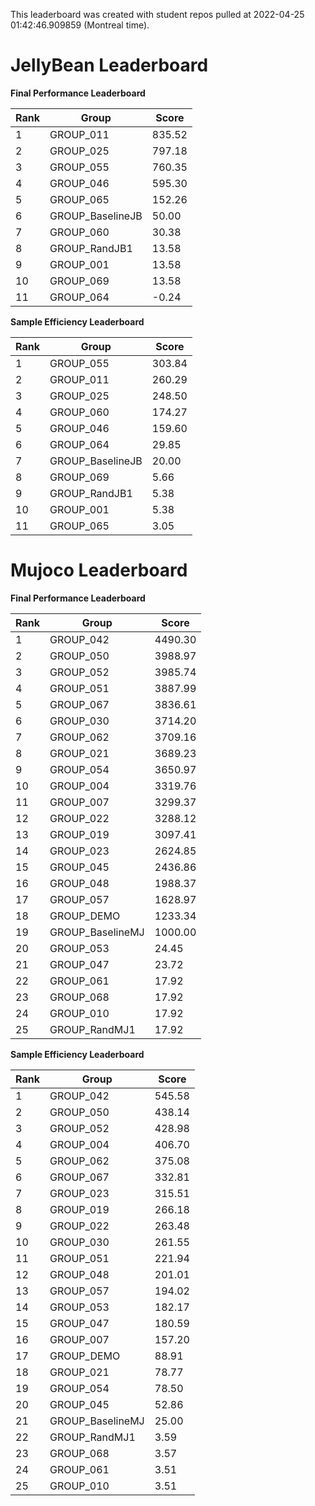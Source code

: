 This leaderboard was created with student repos pulled at 2022-04-25 01:42:46.909859 (Montreal time).


# JellyBean Leaderboard

**Final Performance Leaderboard**

|Rank      |Group     |Score     |
|----------|----------|----------|
|1      |GROUP_011     |835.52     |
|2      |GROUP_025     |797.18     |
|3      |GROUP_055     |760.35     |
|4      |GROUP_046     |595.30     |
|5      |GROUP_065     |152.26     |
|6      |GROUP_BaselineJB     |50.00     |
|7      |GROUP_060     |30.38     |
|8      |GROUP_RandJB1     |13.58     |
|9      |GROUP_001     |13.58     |
|10      |GROUP_069     |13.58     |
|11      |GROUP_064     |-0.24     |


**Sample Efficiency Leaderboard**

|Rank      |Group     |Score     |
|----------|----------|----------|
|1      |GROUP_055     |303.84     |
|2      |GROUP_011     |260.29     |
|3      |GROUP_025     |248.50     |
|4      |GROUP_060     |174.27     |
|5      |GROUP_046     |159.60     |
|6      |GROUP_064     |29.85     |
|7      |GROUP_BaselineJB     |20.00     |
|8      |GROUP_069     |5.66     |
|9      |GROUP_RandJB1     |5.38     |
|10      |GROUP_001     |5.38     |
|11      |GROUP_065     |3.05     |


# Mujoco Leaderboard

**Final Performance Leaderboard**

|Rank      |Group     |Score     |
|----------|----------|----------|
|1      |GROUP_042     |4490.30     |
|2      |GROUP_050     |3988.97     |
|3      |GROUP_052     |3985.74     |
|4      |GROUP_051     |3887.99     |
|5      |GROUP_067     |3836.61     |
|6      |GROUP_030     |3714.20     |
|7      |GROUP_062     |3709.16     |
|8      |GROUP_021     |3689.23     |
|9      |GROUP_054     |3650.97     |
|10      |GROUP_004     |3319.76     |
|11      |GROUP_007     |3299.37     |
|12      |GROUP_022     |3288.12     |
|13      |GROUP_019     |3097.41     |
|14      |GROUP_023     |2624.85     |
|15      |GROUP_045     |2436.86     |
|16      |GROUP_048     |1988.37     |
|17      |GROUP_057     |1628.97     |
|18      |GROUP_DEMO     |1233.34     |
|19      |GROUP_BaselineMJ     |1000.00     |
|20      |GROUP_053     |24.45     |
|21      |GROUP_047     |23.72     |
|22      |GROUP_061     |17.92     |
|23      |GROUP_068     |17.92     |
|24      |GROUP_010     |17.92     |
|25      |GROUP_RandMJ1     |17.92     |


**Sample Efficiency Leaderboard**

|Rank      |Group     |Score     |
|----------|----------|----------|
|1      |GROUP_042     |545.58     |
|2      |GROUP_050     |438.14     |
|3      |GROUP_052     |428.98     |
|4      |GROUP_004     |406.70     |
|5      |GROUP_062     |375.08     |
|6      |GROUP_067     |332.81     |
|7      |GROUP_023     |315.51     |
|8      |GROUP_019     |266.18     |
|9      |GROUP_022     |263.48     |
|10      |GROUP_030     |261.55     |
|11      |GROUP_051     |221.94     |
|12      |GROUP_048     |201.01     |
|13      |GROUP_057     |194.02     |
|14      |GROUP_053     |182.17     |
|15      |GROUP_047     |180.59     |
|16      |GROUP_007     |157.20     |
|17      |GROUP_DEMO     |88.91     |
|18      |GROUP_021     |78.77     |
|19      |GROUP_054     |78.50     |
|20      |GROUP_045     |52.86     |
|21      |GROUP_BaselineMJ     |25.00     |
|22      |GROUP_RandMJ1     |3.59     |
|23      |GROUP_068     |3.57     |
|24      |GROUP_061     |3.51     |
|25      |GROUP_010     |3.51     |


